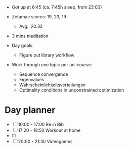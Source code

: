 - Got up at 6:45 (ca. 7:45h sleep, from 23:00)
- Zetamac scores: 19, 23, 19
	- Avg.: 20.33
- 3 mins meditation

- Day goals:
	- Figure out library workflow 

- Work through one topic per uni course:
	- Sequence convergence
	- Eigenvalues
	- Wahrscheinlichkeitsverteilungen
	- Optimality conditions in unconstrained optimization

# Day planner


- [ ] 10:00 - 17:00 Be in Bib
- [ ] 17:20 - 18:50 Workout at home
- [ ] 
- [ ] 20:00 - 21:30 Videogames